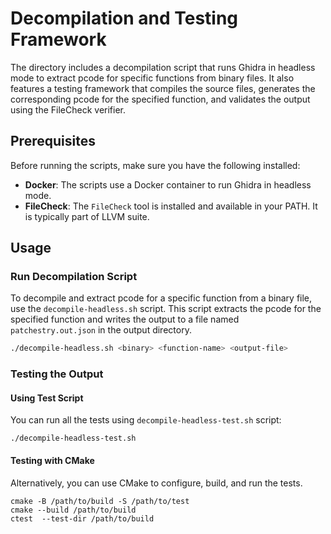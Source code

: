 # Decompilation and Testing Framework

The directory includes a decompilation script that runs Ghidra in headless mode to extract pcode for specific functions from binary files. It also features a testing framework that compiles the source files, generates the corresponding pcode for the specified function, and validates the output using the FileCheck verifier.

## Prerequisites

Before running the scripts, make sure you have the following installed:

- **Docker**: The scripts use a Docker container to run Ghidra in headless mode.
- **FileCheck**: The `FileCheck` tool is installed and available in your PATH. It is typically part of LLVM suite.


## Usage

### Run Decompilation Script

To decompile and extract pcode for a specific function from a binary file, use the `decompile-headless.sh` script. This script extracts the pcode for the specified function and writes the output to a file named `patchestry.out.json` in the output directory.

```bash
./decompile-headless.sh <binary> <function-name> <output-file>
```

### Testing the Output

#### Using Test Script
You can run all the tests using `decompile-headless-test.sh` script:
```
./decompile-headless-test.sh
```

#### Testing with CMake
Alternatively, you can use CMake to configure, build, and run the tests.
```
cmake -B /path/to/build -S /path/to/test
cmake --build /path/to/build
ctest  --test-dir /path/to/build
```
